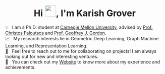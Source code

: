 <h1 align="center">Hi <img src="https://media.giphy.com/media/hvRJCLFzcasrR4ia7z/giphy.gif" width="35">, I'm Karish Grover </h1>
<p align="center">
 
💡 &nbsp; I am a Ph.D. student at [Carnegie Mellon University](https://www.cmu.edu/), advised by [Prof. Christos Faloutsos](http://www.cs.cmu.edu/~christos/) and [Prof. Geoffrey J. Gordon](http://www.cs.cmu.edu/~ggordon/). \
📈 &nbsp; My research interests lie in Geometric Deep Learning, Graph Machine Learning, and Representation Learning.\
💬 &nbsp; Feel free to reach out to me for collaborating on projects! I am always looking out for new and interesting ventures.\
📄 &nbsp; You can check out my [Website](https://karish-grover.github.io/) to know more about my experience and achievements.


